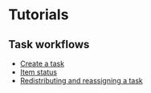 # Tutorials 

## Task workflows
  *  [Create a task](task_workflows/create_a_task/chapter.md)
  *  [Item status](task_workflows/item_status/chapter.md)
  *  [Redistributing and reassigning a task](task_workflows/redistributing_and_reassigning_a_task/chapter.md)

  